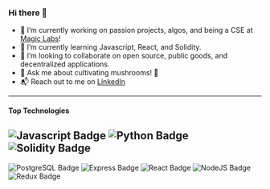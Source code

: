 ### Hi there 👋

- 🔭 I’m currently working on passion projects, algos, and being a CSE at [Magic Labs](https://github.com/magiclabs)! 
- 🌱 I’m currently learning Javascript, React, and Solidity.
- 🤝 I’m looking to collaborate on open source, public goods, and decentralized applications.
- 💬 Ask me about cultivating mushrooms! 🍄
- 📬 Reach out to me on [LinkedIn](https://www.linkedin.com/in/angel-hernandez-6a5156216/)

---

#### Top Technologies

![Javascript Badge](https://img.shields.io/badge/-Javascript-_?style=plastic&logo=javascript&labelColor=black&color=F7DF1E)
![Python Badge](https://img.shields.io/badge/-Python3-_?style=plastic&logo=python&labelColor=black&color=3776AB)
![Solidity Badge](https://img.shields.io/badge/-Solidity-_?style=plastic&logo=solidity&labelColor=black&color=363636)
---
![PostgreSQL Badge](https://img.shields.io/badge/-PostgreSQL-_?style=plastic&logo=postgresql&labelColor=black&color=4169E1)
![Express Badge](https://img.shields.io/badge/-Express-_?style=plastic&logo=express&labelColor=black&color=000000)
![React Badge](https://img.shields.io/badge/-React-_?style=plastic&logo=react&labelColor=black&color=61DAFB)
![NodeJS Badge](https://img.shields.io/badge/-NodeJS-_?style=plastic&logo=node.js&labelColor=black&color=339933)
![Redux Badge](https://img.shields.io/badge/-Redux-_?style=plastic&logo=redux&labelColor=black&color=764ABC)


<!-- --- -->

<!-- [![Anurag's github stats](https://github-readme-stats.vercel.app/api?username=am-hernandez&show_icons=true)](https://github.com/am-hernandez) -->
<!-- [![Top Langs](https://github-readme-stats.vercel.app/api/top-langs/?username=am-hernandez&layout=compact)](https://github.com/am-hernandez) -->
